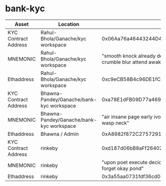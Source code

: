 # bank-kyc
| Asset | Location | Value |
|-|-|-|
| KYC Contract Address | Rahul-Bhola/Ganache/kyc workspace | 0x06Aa76a46443244D4092181BC18545bBaF5a8e11 |
| MNEMONIC | Rahul-Bhola/Ganache/kyc workspace | "smooth knock already decrease eyebrow usage divert crumble blur attend awake avocado" |
| Ethaddress | Rahul-Bhola/Ganache/kyc workspace | 0xc9eCB58B4c96DE1fC48d41B4ef3D4421F6d52aF5 |
| KYC Contract Address | Bhawna-Pandey/Ganache/bank-kyc workspace | 0xa78E1dFB09D77a469aAF18A0A1596FAA9946894E |
| MNEMONIC | Bhawna-Pandey/Ganache/bank-kyc workspace | "air insane page early ivory ten oyster air nasty mom wasp neck" |
| Ethaddress | Bhawna / Admin | 0xA8982f872C27572919B028C8f1bBc8AB683fA970 |
| KYC Contract Address | rinkeby | 0xd187d06bB8aFf2640261D67aB2004A28a8619B48 |
| MNEMONIC | rinkeby | "upon poet execute decide theory rebel erase fuel excite forget okay pond" |
| Ethaddress | rinkeby | 0x3a55aa0731fdf36cd0608719ae5c1a2a786eb972 |
